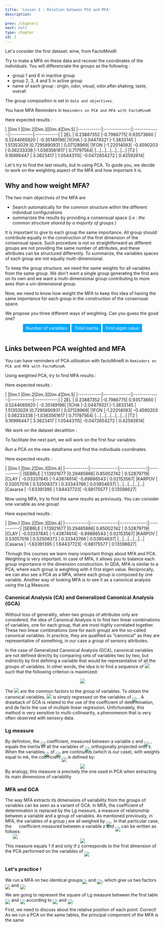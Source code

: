 ```yaml
---
title: 'Lesson 2 : Relation between PCA and MFA'
description:
  ''
prev: /chapter1
next: null
type: chapter
id: 2
---
```


<exercise id="1" title="Data and objectives" type="slides">
<slides source="chapter2_01_data">
</slides>
</exercise>

<exercise id="2" title="Let's apply MFA">
Let's consider the first dataset: wine, from FactoMineR: 
<codeblock id="01_02">
</codeblock>

Try to make a MFA on these data and recover the coordinates of the individuals.
You will differenciate the groups as the following : 
* group 1 and 6 in inactive group 
* group 2, 3, 4 and 5 in active group
* name of each group : origin, odor, visual, odor.after.shaking, taste, overall

The group composition is set in `data and objectives`.

You have MFA Reminders in `Reminders on PCA and MFA with FactoMineR`

<codeblock id="02_02">
Here expected results : 

|         |Dim.1 |Dim.2|Dim.3|Dim.4|Dim.5|
|------------|:-------------:|:-------------:|:-----------|:-----------:|
| 2EL  | 0.23887352 |-0.7966775|  0.93573660  | 0.5244065920 | -0.35149196|
|1CHA |-2.04479321 |-1.3833145 | 1.51353029  |0.7295890931 | 0.07128969|
|1FON |-1.22014093| -0.4590203 | 0.06233338 |-1.0363561617 | 0.71797564|
|...|...|...|...|...|...|
|T2  |  0.16996447 | 3.3623417 | 1.05443115| -0.0472654272 | 0.42592614|

</codeblock>
</exercise>

<exercise id="3" title="How can I find MFA results with a PCA? ">

Let's try to find the last results, but in using PCA. To guide you, we decide to work on the weighting aspect of the MFA and how important it is. 

## Why and how weight MFA?
The two main objectives of the MFA are 
* Search automatically for the common structure within the different individual configurations
* summarizes the results by providing a consensual space (_i.e : the common structure shared by a majority of groups._)

It is important to give to each group the same importance. All group should contribute equally in the construction of the first dimension of the consensual space. Such procedure is not so straightforward as different groups are not providing the same number of attributes, and these attributes can be structured differently. To summarize, the variables spaces of each group are not equally multi-dimensional.

To keep the group structure, we need the same weights for all variables from the same group. We don't want a single group generating the first axis on its own and we want a multi-dimensional group contributing to more axes than a uni-dimensional group.

Now, we need to know how weight the MFA to keep this idea of having the same importance for each group in the construction of the consensual space. 

We propose you three different ways of weighting. Can you guess the good one? 

<style>
/* Style the button that is used to open and close the collapsible content */
#hidden {
  display: none;
  height: auto;
  border: solid #00A9FF;
  text-align:left;
  padding:1em;
}
:checked + #hidden {
  display: block;
}
label { 
      background : #00A9FF;
      padding : 5px 10px 5px 10px;
      color:white;
}

</style>

<HTML>
<center>
<input type="checkbox" id="my_checkbox1" style="display:none;">
<div id="hidden"  style="border: solid red;">You chose to weight the different groups of the MFA by it number of variables. Sorry, but it is not the good answer!
Let's imagine this case : <br>
  - The dataset is composed by two groups. <br>
  - The first group contains 8 variables non-collinear.<br>
  - The second group contains 4 variables, but last 7 variables are proportionnal to the fisrt one.<br>
Here, the second group will be uni-dimensionnal, while the first one can be multi-dimensionnal. The number of variables is not taking into acocunt in the variables space construction of each group. Hence, it can't balance the importance of the first dimension construction.
</div>
<label for="my_checkbox1">Number of variables</label>
<input type="checkbox" id="my_checkbox2" style="display:none;">
<div id="hidden" style="border: solid red;">
You chose to weight the different groups of the MFA by the total inertia of the group. Sorry, but it is not the good answer!<br>
Here, we will have what we want considering only the first dimension construction: All groups will contribute with the same weight. But in the case where two groups are multi-dimensionnal, they will be as important as an uni-dimensionnal group in the contruction of multi-dimensionnal groups. Which is not what we want. </div>
<label for="my_checkbox2">Total inertia</label>
<input type="checkbox" id="my_checkbox3" style="display:none;">
<div id="hidden" style="border: solid green;">
Correct! <br>
By balancing each group by it first eigen value, the variance of the principal dimension of each group is equal to 1, which means that no group can construct the first dimension alone. In scaling by the first eigen value, we also allow a multi-dimensional group to contribute to more dimensions than an uni-dimensional group
</div>
<label for="my_checkbox3">First eigen value</label>
</center>
</br>
</HTML>

## Links between PCA weighted and MFA
You can have reminders of PCA utilisation with factoMineR in `Reminders on PCA and MFA with FactoMineR`. 

Using weighted PCA, try to find MFA results :
<codeblock id="03_02">

Here expected results : 

|         |Dim.1 |Dim.2|Dim.3|Dim.4|Dim.5|
|------------|:-------------:|:-------------:|:-----------|:-----------:|
| 2EL  | 0.23887352 |-0.7966775|  0.93573660  | 0.5244065920 | -0.35149196|
|1CHA |-2.04479321 |-1.3833145 | 1.51353029  |0.7295890931 | 0.07128969|
|1FON |-1.22014093| -0.4590203 | 0.06233338 |-1.0363561617 | 0.71797564|
|...|...|...|...|...|...|
|T2  |  0.16996447 | 3.3623417 | 1.05443115| -0.0472654272 | 0.42592614|

</codeblock>

</exercise>

<exercise id="4" title="Let’s apply PCA">

We work on the dataset decathlon :

<codeblock id="04_02"></codeblock>

To facilitate the next part, we will work on the first four variables:

<codeblock id="05_02"></codeblock>

Run a PCA on the new dataframe and find the individuals coordinates.

<codeblock id="06_02">

Here expected results : 

|         |Dim.1 |Dim.2|Dim.3|Dim.4|
|------------|:-------------:|:-------------:|:-----------:|
|SEBRLE      | 1.13921677 |0.29485966|  0.85002742 | 0.52879719|
|CLAY       | -0.03337845 |-1.43874614| -0.89886543 | 0.02153567|
|KARPOV    |   0.53057016 | 0.52508373 | 0.33343766 | 0.03854637|
|...|...|...|...|...|
|Casarsa   |  -1.63391395 | 1.64437723| -0.68175577 | 0.13598627|

</codeblock>
</exercise>

<exercise id="5" title="How can I find PCA results with an MFA? ">
Now using MFA, try to find the same results as previously.
<codeblock id="07_02"> You can consider one variable as one group!

Here expected results : 

|         |Dim.1 |Dim.2|Dim.3|Dim.4|
|------------|:-------------:|:-------------:|:-----------:|
|SEBRLE      | 1.13921677 |0.29485966|  0.85002742 | 0.52879719|
|CLAY       | -0.03337845 |-1.43874614| -0.89886543 | 0.02153567|
|KARPOV    |   0.53057016 | 0.52508373 | 0.33343766 | 0.03854637|
|...|...|...|...|...|
|Casarsa   |  -1.63391395 | 1.64437723| -0.68175577 | 0.13598627|</codeblock>
</exercise>

<exercise id="6" title="Summary: What did you learn?">
Through this courses we learn many important things about MFA and PCA. <br>
Weighting is very important. In case of MFA, it allows you to balance each group importance in the dimension construction. In QDA, MFA is similar to a PCA, where each group is weighting with it first eigen value. Reciprocally, we can also see a PCA as a MFA, where each group is composed by one variable. 

</exercise>

<exercise id="7" title="To go further: An other approach with MFA and Lg measure ">
Another way of looking MFA is to see it as a canonical analysis using the Lg Measure. 

### Canonical Analysis (CA) and Generalized Canonical Analysis (GCA)

Without loss of generality, when two groups of attributes only are considered, the idea of Canonical Analysis is to find two linear combinations of variables, one for each group, that are most highly correlated together. These two linear combinations (one for each group) are the so-called canonical variables. In practice, they are qualified as “canonical” as they are representative of something, in our case a group of sensory attributes.

In the case of Generalized Canonical Analysis (GCA), canonical variables are not defined directly by comparing sets of variables two by two, but indirectly by first defining a variable that would be representative of all the groups of variables. In other words, the idea is to find a sequence of 
<img src="https://render.githubusercontent.com/render/math?math=\large z_{s}"> such that the following criterion is maximized:<br><center>
<img src="https://render.githubusercontent.com/render/math?math=\Large \sum_{j} R^{2}(z_{s}, X_{j})"></center>

The <img src="https://render.githubusercontent.com/render/math?math=\large z_{s}"> are the common factors to the group of variables. To obtain the
canonical variables, <img src="https://render.githubusercontent.com/render/math?math=\large z"> is simply regressed on the variables of <img style="margin-bottom: -0.7rem" src="https://render.githubusercontent.com/render/math?math=\large X_{j}"> . A drawback of
GCA is related to the use of the coefficient of determination, and de facto the
use of multiple linear regression. Unfortunately, this method is very sensitive
to multi-collinearity, a phenomenon that is very often observed with sensory
data.

### Lg measure
By definition, the <img style="margin-bottom: -0.7rem" src="https://render.githubusercontent.com/render/math?math=\large L_{g}(z,X_{j})"> coefficient, measured between a variable z and <img style="margin-bottom: -0.7rem" src="https://render.githubusercontent.com/render/math?math=\large X_{j}"> , equals the inertia of all the variables of <img style="margin-bottom: -0.7rem" src="https://render.githubusercontent.com/render/math?math=\large X_{j}"> orthogonally projected onto z. When the variables<img style="margin-bottom: -0.7rem" src="https://render.githubusercontent.com/render/math?math=\large \nu_{k}"> of <img style="margin-bottom: -0.7rem" src="https://render.githubusercontent.com/render/math?math=\large X_{j}"> are continuous (which is our case), with weights equal to mk, the coefficient  <img style="margin-bottom: -0.7rem" src="https://render.githubusercontent.com/render/math?math=\large L_{g}(z,X_{j})"> is defined by: <br><center>
<img src="https://render.githubusercontent.com/render/math?math=\Large L_{g}(z, X_{j})=\sum_{k} m_{k}r^{2}(z,\nu_{k})"></center>
By analogy, this measure is precisely the one used in PCA when extracting its main dimensions of variability

### MFA and GCA
The way MFA extracts its dimensions of variability from the groups of variables can be seen as a variant of GCA. In MFA, the coefficient of determination is replaced by the Lg measure, a measure of relationship between a variable and a group of variables.
As mentioned previously, in
MFA, the variables of a group j are all weighed by <img style="margin-bottom: -0.7rem" src="https://render.githubusercontent.com/render/math?math=\large X_{j}">. In that particular case, the <img style="margin-bottom: -2.25rem" src="https://render.githubusercontent.com/render/math?math=\large \dfrac{1}{\lambda_{1}^{j}}"> coefficient measured between a variable z and <img style="margin-bottom: -0.7rem" src="https://render.githubusercontent.com/render/math?math=\large X_{j}"> can be
written as follows:<br>
<center><img src="https://render.githubusercontent.com/render/math?math=\Large L_{g}(z, X_{j})=\dfrac{1}{\lambda_{1}^{j}} \sum_{k} r^{2}(z,\nu_{k})"></center>
This measure equals 1 if and only if z corresponds to the first dimension
of the PCA performed on the variables of <img style="margin-bottom: -0.7rem" src="https://render.githubusercontent.com/render/math?math=\large X_{j}">
<br>
<br>

### Let's practice !

We run a MFA on two identical groups<img style="margin-bottom: -0.5rem" src="https://render.githubusercontent.com/render/math?math=\large X_{1}"> and <img style="margin-bottom: -0.5rem" src="https://render.githubusercontent.com/render/math?math=\large X_{2}">, which give us two factors <img style="margin-bottom: -0.5rem" src="https://render.githubusercontent.com/render/math?math=\large F_{1}"> and <img style="margin-bottom: -0.5rem" src="https://render.githubusercontent.com/render/math?math=\large F_{2}">. 

We are going to represent the square of Lg measure between the first table <img style="margin-bottom: -0.5rem" src="https://render.githubusercontent.com/render/math?math=\large X_{1}"> and <img style="margin-bottom: -0.5rem" src="https://render.githubusercontent.com/render/math?math=\large X_{2}"> according to <img style="margin-bottom: -0.5rem" src="https://render.githubusercontent.com/render/math?math=\large F_{1}"> and <img style="margin-bottom: -0.5rem" src="https://render.githubusercontent.com/render/math?math=\large F_{2}">.

First, we need to discuss about the relative position of each point:
<choice>
<opt text="Superposed" correct="true">
Correct! As we run a PCA on the same tables, the principal component of the MFA is the same 
</opt>
<opt text="On the same x-axis but y-axis different">
</opt>
<opt text="On the same y-axis but x-axis different" >
</opt>
<opt text="Independant position">
</opt>
</choice>

</exercise>

<exercise id="0" title="Reminders on PCA and MFA with FactoMineR" type="slides">
<slides source="chapter2_02">
</slides>
</exercise>